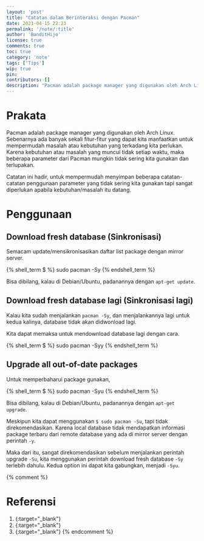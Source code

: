 ```yaml
---
layout: 'post'
title: "Catatan dalam Berinteraksi dengan Pacman"
date: 2021-04-15 22:23
permalink: '/note/:title'
author: 'BanditHijo'
license: true
comments: true
toc: true
category: 'note'
tags: ['Tips']
wip: true
pin:
contributors: []
description: "Pacman adalah package manager yang digunakan oleh Arch Linux. Sebenarnya ada banyak sekali fitur-fitur yang dapat kita manfaatkan untuk mempermudah masalah atau kebutuhan yang terkadang kita perlukan. Karena kebutuhan atau masalah yang muncul tidak setiap waktu, maka beberapa parameter dari Pacman mungkin tidak sering kita gunakan dan terlupakan."
---
```


# Prakata

Pacman adalah package manager yang digunakan oleh Arch Linux. Sebenarnya ada banyak sekali fitur-fitur yang dapat kita manfaatkan untuk mempermudah masalah atau kebutuhan yang terkadang kita perlukan. Karena kebutuhan atau masalah yang muncul tidak setiap waktu, maka beberapa parameter dari Pacman mungkin tidak sering kita gunakan dan terlupakan.

Catatan ini hadir, untuk mempermudah menyimpan beberapa catatan-catatan penggunaan parameter yang tidak sering kita gunakan tapi sangat diperlukan apabila kebutuhan/masalah itu datang.

# Penggunaan

## Download fresh database (Sinkronisasi)

Semacam update/mensikronisasikan daftar list package dengan mirror server.

{% shell_term $ %}
sudo pacman -Sy
{% endshell_term %}

Bisa dibilang, kalau di Debian/Ubuntu, padanannya dengan `apt-get update`.


## Download fresh database lagi (Sinkronisasi lagi)

Kalau kita sudah menjalankan `pacman -Sy`, dan menjalankannya lagi untuk kedua kalinya, database tidak akan didwonload lagi.

Kita dapat memaksa untuk mendownload database lagi dengan cara.

{% shell_term $ %}
sudo pacman -Syy
{% endshell_term %}


## Upgrade all out-of-date packages

Untuk memperbaharui package gunakan,

{% shell_term $ %}
sudo pacman -Syu
{% endshell_term %}

Bisa dibilang, kalau di Debian/Ubuntu, padanannya dengan `apt-get upgrade`.

Meskipun kita dapat menggunakan `$ sudo pacman -Su`, tapi tidak direkomendasikan. Karena local database tidak mendapatkan informasi package terbaru dari remote database yang ada di mirror server dengan perintah `-y`.

Maka dari itu, sangat direkomendasikan sebelum menjalankan perintah upgrade `-Su`, kita menggunakan perintah download fresh database `-Sy` terlebih dahulu. Kedua option ini dapat kita gabungkan, menjadi `-Syu`.












{% comment %}
# Referensi

1. [](){:target="_blank"}
2. [](){:target="_blank"}
3. [](){:target="_blank"}
{% endcomment %}
